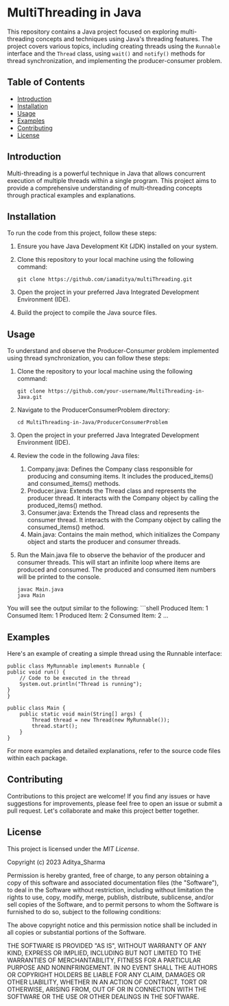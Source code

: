 # MultiThreading in Java

This repository contains a Java project focused on exploring multi-threading concepts and techniques using Java's threading features. The project covers various topics, including creating threads using the `Runnable` interface and the `Thread` class, using `wait()` and `notify()` methods for thread synchronization, and implementing the producer-consumer problem.

## Table of Contents

- [Introduction](#introduction)
- [Installation](#installation)
- [Usage](#usage)
- [Examples](#examples)
- [Contributing](#contributing)
- [License](#license)

## Introduction

Multi-threading is a powerful technique in Java that allows concurrent execution of multiple threads within a single program. This project aims to provide a comprehensive understanding of multi-threading concepts through practical examples and explanations.

## Installation

To run the code from this project, follow these steps:

1. Ensure you have Java Development Kit (JDK) installed on your system.
2. Clone this repository to your local machine using the following command:

   ```shell
   git clone https://github.com/iamaditya/multiThreading.git

3. Open the project in your preferred Java Integrated Development Environment (IDE).
4. Build the project to compile the Java source files.

## Usage
To understand and observe the Producer-Consumer problem implemented using thread synchronization, you can follow these steps:

1. Clone the repository to your local machine using the following command:

   ```shell
   git clone https://github.com/your-username/MultiThreading-in-Java.git

2. Navigate to the ProducerConsumerProblem directory:

    ```shell
    cd MultiThreading-in-Java/ProducerConsumerProblem

3. Open the project in your preferred Java Integrated Development Environment (IDE).

4. Review the code in the following Java files:

    1. Company.java: Defines the Company class responsible for producing and consuming items. It includes the produced_items() and consumed_items() methods.
    2. Producer.java: Extends the Thread class and represents the producer thread. It interacts with the Company object by calling the produced_items() method.
    3. Consumer.java: Extends the Thread class and represents the consumer thread. It interacts with the Company object by calling the consumed_items() method.
    4. Main.java: Contains the main method, which initializes the Company object and starts the producer and consumer threads.

5. Run the Main.java file to observe the behavior of the producer and consumer threads. This will start an infinite loop where items are produced and consumed. The produced and consumed item numbers will be printed to the console.

    ```shell
    javac Main.java
    java Main

You will see the output similar to the following:
    ```shell
    Produced Item: 1
    Consumed Item: 1
    Produced Item: 2
    Consumed Item: 2
    ... 
    


## Examples

Here's an example of creating a simple thread using the Runnable interface:

    public class MyRunnable implements Runnable {
    public void run() {
        // Code to be executed in the thread
        System.out.println("Thread is running");
    }
    }

    public class Main {
        public static void main(String[] args) {
            Thread thread = new Thread(new MyRunnable());
            thread.start();
        }
    }   

For more examples and detailed explanations, refer to the source code files within each package.

## Contributing

Contributions to this project are welcome! If you find any issues or have suggestions for improvements, please feel free to open an issue or submit a pull request. Let's collaborate and make this project better together.

## License 

This project is licensed under the *MIT License*.

Copyright (c) 2023 Aditya_Sharma

Permission is hereby granted, free of charge, to any person obtaining a copy of this software and associated documentation files (the "Software"), to deal in the Software without restriction, including without limitation the rights to use, copy, modify, merge, publish, distribute, sublicense, and/or sell copies of the Software, and to permit persons to whom the Software is furnished to do so, subject to the following conditions:

The above copyright notice and this permission notice shall be included in all copies or substantial portions of the Software.

THE SOFTWARE IS PROVIDED "AS IS", WITHOUT WARRANTY OF ANY KIND, EXPRESS OR IMPLIED, INCLUDING BUT NOT LIMITED TO THE WARRANTIES OF MERCHANTABILITY, FITNESS FOR A PARTICULAR PURPOSE AND NONINFRINGEMENT. IN NO EVENT SHALL THE AUTHORS OR COPYRIGHT HOLDERS BE LIABLE FOR ANY CLAIM, DAMAGES OR OTHER LIABILITY, WHETHER IN AN ACTION OF CONTRACT, TORT OR OTHERWISE, ARISING FROM, OUT OF OR IN CONNECTION WITH THE SOFTWARE OR THE USE OR OTHER DEALINGS IN THE SOFTWARE.

